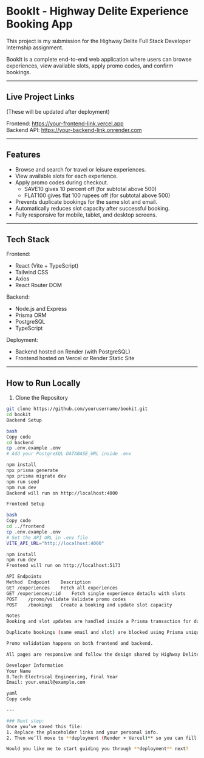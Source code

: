 # BookIt - Highway Delite Experience Booking App

This project is my submission for the Highway Delite Full Stack Developer Internship assignment.

BookIt is a complete end-to-end web application where users can browse experiences, view available slots, apply promo codes, and confirm bookings.

---

## Live Project Links
(These will be updated after deployment)

Frontend: https://your-frontend-link.vercel.app  
Backend API: https://your-backend-link.onrender.com  

---

## Features
- Browse and search for travel or leisure experiences.
- View available slots for each experience.
- Apply promo codes during checkout.
  - SAVE10 gives 10 percent off (for subtotal above 500)
  - FLAT100 gives flat 100 rupees off (for subtotal above 500)
- Prevents duplicate bookings for the same slot and email.
- Automatically reduces slot capacity after successful booking.
- Fully responsive for mobile, tablet, and desktop screens.

---

## Tech Stack

Frontend:
- React (Vite + TypeScript)
- Tailwind CSS
- Axios
- React Router DOM

Backend:
- Node.js and Express
- Prisma ORM
- PostgreSQL
- TypeScript

Deployment:
- Backend hosted on Render (with PostgreSQL)
- Frontend hosted on Vercel or Render Static Site

---

## How to Run Locally

1. Clone the Repository
```bash
git clone https://github.com/yourusername/bookit.git
cd bookit
Backend Setup

bash
Copy code
cd backend
cp .env.example .env
# Add your PostgreSQL DATABASE_URL inside .env

npm install
npx prisma generate
npx prisma migrate dev
npm run seed
npm run dev
Backend will run on http://localhost:4000

Frontend Setup

bash
Copy code
cd ../frontend
cp .env.example .env
# Set the API URL in .env file
VITE_API_URL="http://localhost:4000"

npm install
npm run dev
Frontend will run on http://localhost:5173

API Endpoints
Method	Endpoint	Description
GET	/experiences	Fetch all experiences
GET	/experiences/:id	Fetch single experience details with slots
POST	/promo/validate	Validate promo codes
POST	/bookings	Create a booking and update slot capacity

Notes
Booking and slot updates are handled inside a Prisma transaction for data consistency.

Duplicate bookings (same email and slot) are blocked using Prisma unique constraints.

Promo validation happens on both frontend and backend.

All pages are responsive and follow the design shared by Highway Delite.

Developer Information
Your Name
B.Tech Electrical Engineering, Final Year
Email: your.email@example.com

yaml
Copy code

---

### Next step:
Once you’ve saved this file:
1. Replace the placeholder links and your personal info.
2. Then we’ll move to **deployment (Render + Vercel)** so you can fill those live URLs in the README.

Would you like me to start guiding you through **deployment** next?